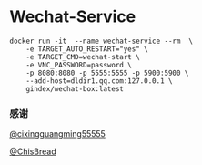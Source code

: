 # Wechat-Service
```shell
docker run -it  --name wechat-service --rm  \
    -e TARGET_AUTO_RESTART="yes" \
    -e TARGET_CMD=wechat-start \
    -e VNC_PASSWORD=password \
    -p 8080:8080 -p 5555:5555 -p 5900:5900 \
    --add-host=dldir1.qq.com:127.0.0.1 \
    gindex/wechat-box:latest
```


### 感谢

[@cixingguangming55555](https://github.com/cixingguangming55555/wechat-bot)

[@ChisBread](https://github.com/ChisBread/wechat-service)
